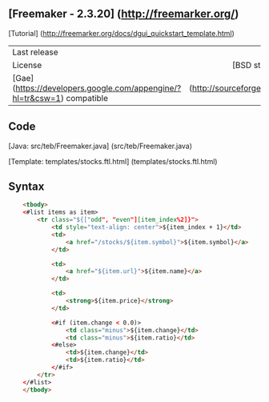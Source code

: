 ## [Freemaker - 2.3.20] (http://freemarker.org/)

[Tutorial] (http://freemarker.org/docs/dgui_quickstart_template.html)

|                     |                                                                     | 
| ------------------- |:-------------------------------------------------------------------:| 
| Last release        | 2013-06-27                                                          |
| License             | [BSD style] (http://freemarker.org/docs/app_license.html) |
| [Gae] (https://developers.google.com/appengine/?hl=tr&csw=1) compatible             | [Yes] (http://sourceforge.net/projects/freemarker/files/freemarker/2.3.20/freemarker-gae-2.3.20.jar/download) |


## Code
[Java: src/teb/Freemaker.java] (src/teb/Freemaker.java)

[Template: templates/stocks.ftl.html] (templates/stocks.ftl.html)

## Syntax 
```` html
    <tbody>
	<#list items as item>
		<tr class="${["odd", "even"][item_index%2]}">
			<td style="text-align: center">${item_index + 1}</td>
			<td>
				<a href="/stocks/${item.symbol}">${item.symbol}</a>
			</td>

			<td>
				<a href="${item.url}">${item.name}</a>
			</td>

			<td>
				<strong>${item.price}</strong>
			</td>

			<#if (item.change < 0.0)>
				<td class="minus">${item.change}</td>
				<td class="minus">${item.ratio}</td>
			<#else>
				<td>${item.change}</td>
				<td>${item.ratio}</td>
			</#if>
		</tr>
	</#list>
	</tbody>
````
